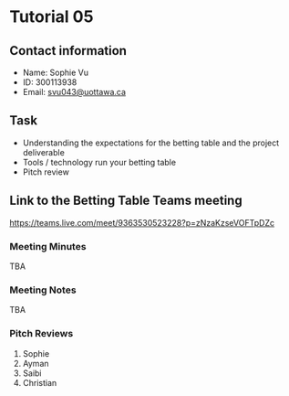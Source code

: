 # Tutorial 05

## Contact information

* Name: Sophie Vu
* ID: 300113938
* Email: svu043@uottawa.ca

## Task

* Understanding the expectations for the betting table and the project deliverable
* Tools / technology run your betting table
* Pitch review

## Link to the Betting Table Teams meeting

https://teams.live.com/meet/9363530523228?p=zNzaKzseVOFTpDZc

### Meeting Minutes

TBA

### Meeting Notes

TBA

### Pitch Reviews

1. Sophie
2. Ayman
3. Saibi
4. Christian